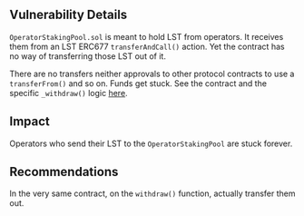 ## Vulnerability Details

`OperatorStakingPool.sol` is meant to hold LST from operators. It receives them from an LST ERC677 `transferAndCall()` action. Yet the contract has no way of transferring those LST out of it.

There are no transfers neither approvals to other protocol contracts to use a `transferFrom()` and so on. Funds get stuck.
See the contract and the specific `_withdraw()` logic [here](https://github.com/Cyfrin/2024-09-stakelink/blob/main/contracts/linkStaking/OperatorStakingPool.sol#L202).

## Impact

Operators who send their LST to the `OperatorStakingPool` are stuck forever.

## Recommendations

In the very same contract, on the `withdraw()` function, actually transfer them out.